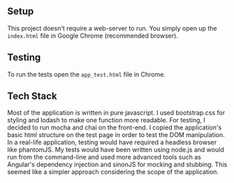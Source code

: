 ## Setup
 This project doesn't require a web-server to run. You simply open up the `index.html` file in Google Chrome (recommended browser).

## Testing
  To run the tests open the `app_test.html` file in Chrome.

## Tech Stack
  Most of the application is written in pure javascript. I used bootstrap.css for styling and lodash to make one function more readable. For testing, I decided to run mocha and chai on the front-end. I copied the application's basic html structure on the test page in order to test the DOM manipulation. In a real-life application, testing would have required a headless browser like phantomJS. My tests would have been written using node.js and would run from the command-line and used more advanced tools such as Angular's dependency injection and sinonJS for mocking and stubbing. This seemed like a simpler approach considering the scope of the application.
